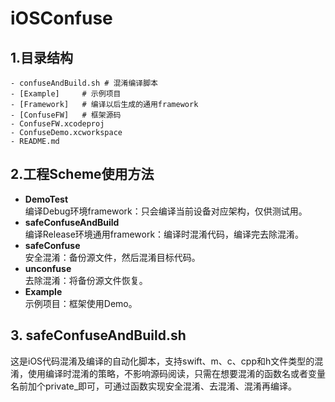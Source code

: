 # iOSConfuse

## 1.目录结构

```
- confuseAndBuild.sh # 混淆编译脚本
- [Example]     # 示例项目
- [Framework]   # 编译以后生成的通用framework
- [ConfuseFW]   # 框架源码
- ConfuseFW.xcodeproj
- ConfuseDemo.xcworkspace
- README.md
```

## 2.工程Scheme使用方法
- **DemoTest**   
编译Debug环境framework：只会编译当前设备对应架构，仅供测试用。
- **safeConfuseAndBuild**     
编译Release环境通用framework：编译时混淆代码，编译完去除混淆。
- **safeConfuse**     
安全混淆：备份源文件，然后混淆目标代码。
- **unconfuse**   
去除混淆：将备份源文件恢复。
- **Example**     
示例项目：框架使用Demo。

## 3. safeConfuseAndBuild.sh
这是iOS代码混淆及编译的自动化脚本，支持swift、m、c、cpp和h文件类型的混淆，使用编译时混淆的策略，不影响源码阅读，只需在想要混淆的函数名或者变量名前加个private_即可，可通过函数实现安全混淆、去混淆、混淆再编译。
